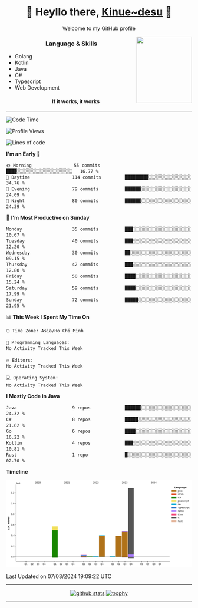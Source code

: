 <h1 align="center"> 🌸 Heyllo there, <a href="https://github.com/Kinue72">Kinue~desu</a> 🌸 </h1>
<p align="center"> Welcome to my GitHub profile </p>
<img align="right" src="https://i.imgur.com/yjwWPiL.png" width="150" height="180">

<h3 align="center"> Language & Skills </h3>

- Golang
- Kotlin
- Java
- C#
- Typescript
- Web Development
  <h4 align="center">If it works, it works</h4>
<hr>

<!--START_SECTION:waka-->
![Code Time](http://img.shields.io/badge/Code%20Time-16%20hrs%2021%20mins-blue)

![Profile Views](http://img.shields.io/badge/Profile%20Views-0-blue)

![Lines of code](https://img.shields.io/badge/From%20Hello%20World%20I%27ve%20Written-3.2%20million%20lines%20of%20code-blue)

**I'm an Early 🐤** 

```text
🌞 Morning                55 commits          ████░░░░░░░░░░░░░░░░░░░░░   16.77 % 
🌆 Daytime                114 commits         █████████░░░░░░░░░░░░░░░░   34.76 % 
🌃 Evening                79 commits          ██████░░░░░░░░░░░░░░░░░░░   24.09 % 
🌙 Night                  80 commits          ██████░░░░░░░░░░░░░░░░░░░   24.39 % 
```
📅 **I'm Most Productive on Sunday** 

```text
Monday                   35 commits          ███░░░░░░░░░░░░░░░░░░░░░░   10.67 % 
Tuesday                  40 commits          ███░░░░░░░░░░░░░░░░░░░░░░   12.20 % 
Wednesday                30 commits          ██░░░░░░░░░░░░░░░░░░░░░░░   09.15 % 
Thursday                 42 commits          ███░░░░░░░░░░░░░░░░░░░░░░   12.80 % 
Friday                   50 commits          ████░░░░░░░░░░░░░░░░░░░░░   15.24 % 
Saturday                 59 commits          ████░░░░░░░░░░░░░░░░░░░░░   17.99 % 
Sunday                   72 commits          █████░░░░░░░░░░░░░░░░░░░░   21.95 % 
```


📊 **This Week I Spent My Time On** 

```text
🕑︎ Time Zone: Asia/Ho_Chi_Minh

💬 Programming Languages: 
No Activity Tracked This Week

🔥 Editors: 
No Activity Tracked This Week

💻 Operating System: 
No Activity Tracked This Week
```

**I Mostly Code in Java** 

```text
Java                     9 repos             ██████░░░░░░░░░░░░░░░░░░░   24.32 % 
C#                       8 repos             █████░░░░░░░░░░░░░░░░░░░░   21.62 % 
Go                       6 repos             ████░░░░░░░░░░░░░░░░░░░░░   16.22 % 
Kotlin                   4 repos             ███░░░░░░░░░░░░░░░░░░░░░░   10.81 % 
Rust                     1 repo              █░░░░░░░░░░░░░░░░░░░░░░░░   02.70 % 
```



**Timeline**

![Lines of Code chart](https://raw.githubusercontent.com/Kinue72/Kinue72/main/assets/bar_graph.png)


 Last Updated on 07/03/2024 19:09:22 UTC
<!--END_SECTION:waka-->

<hr>

<p align="center">
  <a href="https://github.com/anuraghazra/github-readme-stats"><img src="https://github-readme-stats.vercel.app/api?username=Kinue72&show_icons=true&include_all_commits=true&theme=nord" alt="github stats"></a>
  <a href="https://github.com/ryo-ma/github-profile-trophy"><img src="https://github-profile-trophy.vercel.app/?username=Kinue72&theme=nord" alt="trophy"></a>
</p>

<hr>
